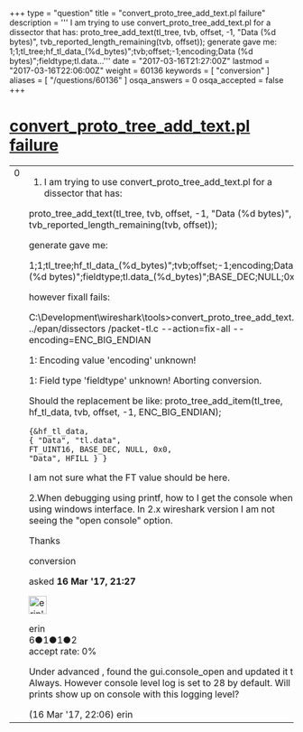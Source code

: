 +++
type = "question"
title = "convert_proto_tree_add_text.pl failure"
description = ''' I am trying to use convert_proto_tree_add_text.pl for a dissector that has:   proto_tree_add_text(tl_tree, tvb, offset, -1,  &quot;Data (%d bytes)&quot;, tvb_reported_length_remaining(tvb, offset)); generate gave me: 1;1;tl_tree;hf_tl_data_(%d_bytes)&quot;;tvb;offset;-1;encoding;Data (%d bytes)&quot;;fieldtype;tl.data...'''
date = "2017-03-16T21:27:00Z"
lastmod = "2017-03-16T22:06:00Z"
weight = 60136
keywords = [ "conversion" ]
aliases = [ "/questions/60136" ]
osqa_answers = 0
osqa_accepted = false
+++

<div class="headNormal">

# [convert\_proto\_tree\_add\_text.pl failure](/questions/60136/convert_proto_tree_add_textpl-failure)

</div>

<div id="main-body">

<div id="askform">

<table id="question-table" style="width:100%;"><colgroup><col style="width: 50%" /><col style="width: 50%" /></colgroup><tbody><tr class="odd"><td style="width: 30px; vertical-align: top"><div class="vote-buttons"><span id="post-60136-upvote" class="ajax-command post-vote up" rel="nofollow" title="I like this post (click again to cancel)"> </span><div id="post-60136-score" class="post-score" title="current number of votes">0</div><span id="post-60136-downvote" class="ajax-command post-vote down" rel="nofollow" title="I dont like this post (click again to cancel)"> </span> <span id="favorite-mark" class="ajax-command favorite-mark" rel="nofollow" title="mark/unmark this question as favorite (click again to cancel)"> </span><div id="favorite-count" class="favorite-count"></div></div></td><td><div id="item-right"><div class="question-body"><ol><li>I am trying to use convert_proto_tree_add_text.pl for a dissector that has:<br />
</li></ol><p>proto_tree_add_text(tl_tree, tvb, offset, -1, "Data (%d bytes)", tvb_reported_length_remaining(tvb, offset));</p><p>generate gave me:</p><p>1;1;tl_tree;hf_tl_data_(%d_bytes)";tvb;offset;-1;encoding;Data (%d bytes)";fieldtype;tl.data_(%d_bytes)";BASE_DEC;NULL;0x0</p><p>however fixall fails:</p><p>C:\Development\wireshark\tools&gt;convert_proto_tree_add_text.pl ../epan/dissectors /packet-tl.c --action=fix-all --encoding=ENC_BIG_ENDIAN</p><p>1: Encoding value 'encoding' unknown!</p><p>1: Field type 'fieldtype' unknown! Aborting conversion.</p><p>Should the replacement be like: proto_tree_add_item(tl_tree, hf_tl_data, tvb, offset, -1, ENC_BIG_ENDIAN);</p><pre><code>{&amp;hf_tl_data,
{ &quot;Data&quot;, &quot;tl.data&quot;,  
FT_UINT16, BASE_DEC, NULL, 0x0,
&quot;Data&quot;, HFILL } }</code></pre><p>I am not sure what the FT value should be here.</p><p>2.When debugging using printf, how to I get the console when using windows interface. In 2.x wireshark version I am not seeing the "open console" option.</p><p>Thanks</p></div><div id="question-tags" class="tags-container tags"><span class="post-tag tag-link-conversion" rel="tag" title="see questions tagged &#39;conversion&#39;">conversion</span></div><div id="question-controls" class="post-controls"></div><div class="post-update-info-container"><div class="post-update-info post-update-info-user"><p>asked <strong>16 Mar '17, 21:27</strong></p><img src="https://secure.gravatar.com/avatar/93a0fe758f88fad43c2ac5d1528f4ec9?s=32&amp;d=identicon&amp;r=g" class="gravatar" width="32" height="32" alt="erin&#39;s gravatar image" /><p><span>erin</span><br />
<span class="score" title="6 reputation points">6</span><span title="1 badges"><span class="badge1">●</span><span class="badgecount">1</span></span><span title="1 badges"><span class="silver">●</span><span class="badgecount">1</span></span><span title="2 badges"><span class="bronze">●</span><span class="badgecount">2</span></span><br />
<span class="accept_rate" title="Rate of the user&#39;s accepted answers">accept rate:</span> <span title="erin has no accepted answers">0%</span> </br></p></div></div><div id="comments-container-60136" class="comments-container"><span id="60137"></span><div id="comment-60137" class="comment"><div id="post-60137-score" class="comment-score"></div><div class="comment-text"><p>Under advanced , found the gui.console_open and updated it to Always. However console level log is set to 28 by default. Will prints show up on console with this logging level?</p></div><div id="comment-60137-info" class="comment-info"><span class="comment-age">(16 Mar '17, 22:06)</span> <span class="comment-user userinfo">erin</span></div></div></div><div id="comment-tools-60136" class="comment-tools"></div><div class="clear"></div><div id="comment-60136-form-container" class="comment-form-container"></div><div class="clear"></div></div></td></tr></tbody></table>

</div>

</div>

